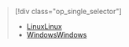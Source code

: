 > [!div class="op_single_selector"]
> * [<span data-ttu-id="1de04-101">Linux</span><span class="sxs-lookup"><span data-stu-id="1de04-101">Linux</span></span>](../articles/hdinsight/hdinsight-hadoop-collect-debug-heap-dump-linux.md)
> * [<span data-ttu-id="1de04-102">Windows</span><span class="sxs-lookup"><span data-stu-id="1de04-102">Windows</span></span>](../articles/hdinsight/hdinsight-hadoop-collect-debug-heap-dumps.md)
> 
> 

